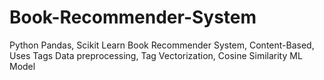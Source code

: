 # Book-Recommender-System
Python Pandas, Scikit Learn
Book Recommender System, Content-Based, Uses Tags
Data preprocessing, Tag Vectorization, Cosine Similarity ML Model
